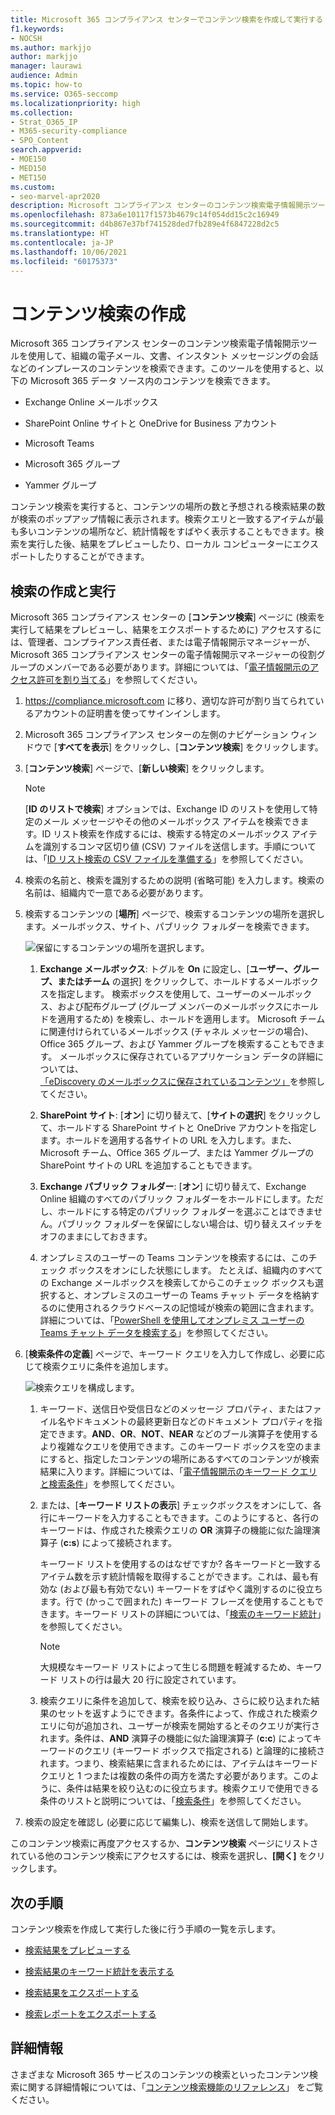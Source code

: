```yaml
---
title: Microsoft 365 コンプライアンス センターでコンテンツ検索を作成して実行する
f1.keywords:
- NOCSH
ms.author: markjjo
author: markjjo
manager: laurawi
audience: Admin
ms.topic: how-to
ms.service: O365-seccomp
ms.localizationpriority: high
ms.collection:
- Strat_O365_IP
- M365-security-compliance
- SPO_Content
search.appverid:
- MOE150
- MED150
- MET150
ms.custom:
- seo-marvel-apr2020
description: Microsoft コンプライアンス センターのコンテンツ検索電子情報開示ツールを使用すると、さまざまな Microsoft 365 サービスでコンテンツを検索できます。
ms.openlocfilehash: 873a6e10117f1573b4679c14f054dd15c2c16949
ms.sourcegitcommit: d4b867e37bf741528ded7fb289e4f6847228d2c5
ms.translationtype: HT
ms.contentlocale: ja-JP
ms.lasthandoff: 10/06/2021
ms.locfileid: "60175373"
---
```

# <a name="create-a-content-search"></a>コンテンツ検索の作成

Microsoft 365 コンプライアンス センターのコンテンツ検索電子情報開示ツールを使用して、組織の電子メール、文書、インスタント メッセージングの会話などのインプレースのコンテンツを検索できます。このツールを使用すると、以下の Microsoft 365 データ ソース内のコンテンツを検索できます。
  
- Exchange Online メールボックス

- SharePoint Online サイトと OneDrive for Business アカウント

- Microsoft Teams

- Microsoft 365 グループ

- Yammer グループ

コンテンツ検索を実行すると、コンテンツの場所の数と予想される検索結果の数が検索のポップアップ情報に表示されます。検索クエリと一致するアイテムが最も多いコンテンツの場所など、統計情報をすばやく表示することもできます。検索を実行した後、結果をプレビューしたり、ローカル コンピューターにエクスポートしたりすることができます。

## <a name="create-and-run-a-search"></a>検索の作成と実行

Microsoft 365 コンプライアンス センターの [**コンテンツ検索**] ページに (検索を実行して結果をプレビューし、結果をエクスポートするために) アクセスするには、管理者、コンプライアンス責任者、または電子情報開示マネージャーが、Microsoft 365 コンプライアンス センターの電子情報開示マネージャーの役割グループのメンバーである必要があります。詳細については、「[電子情報開示のアクセス許可を割り当てる](assign-ediscovery-permissions.md)」を参照してください。
  
1. <https://compliance.microsoft.com> に移り、適切な許可が割り当てられているアカウントの証明書を使ってサインインします。

2. Microsoft 365 コンプライアンス センターの左側のナビゲーション ウィンドウで [**すべてを表示**] をクリックし、[**コンテンツ検索**] をクリックします。

3. [**コンテンツ検索**] ページで、[**新しい検索**] をクリックします。

   > [!NOTE]
   > [**ID のリストで検索**] オプションでは、Exchange ID のリストを使用して特定のメール メッセージやその他のメールボックス アイテムを検索できます。ID リスト検索を作成するには、検索する特定のメールボックス アイテムを識別するコンマ区切り値 (CSV) ファイルを送信します。手順については、「[ID リスト検索の CSV ファイルを準備する](csv-file-for-an-id-list-content-search.md)」を参照してください。

4. 検索の名前と、検索を識別するための説明 (省略可能) を入力します。検索の名前は、組織内で一意である必要があります。

5. 検索するコンテンツの [**場所**] ページで、検索するコンテンツの場所を選択します。メールボックス、サイト、パブリック フォルダーを検索できます。

    ![保留にするコンテンツの場所を選択します。](../media/ContentSearchLocations.png)
  
   1. **Exchange メールボックス**: トグルを **On** に設定し、[**ユーザー、グループ、またはチーム** の選択] をクリックして、ホールドするメールボックスを指定します。 検索ボックスを使用して、ユーザーのメールボックス、および配布グループ (グループ メンバーのメールボックスにホールドを適用するため) を検索し、ホールドを適用します。 Microsoft チームに関連付けられているメールボックス (チャネル メッセージの場合)、Office 365 グループ、および Yammer グループを検索することもできます。 メールボックスに保存されているアプリケーション データの詳細については、[「eDiscovery のメールボックスに保存されているコンテンツ」](what-is-stored-in-exo-mailbox.md)を参照してください。

   2. **SharePoint サイト**: [**オン**] に切り替えて、[**サイトの選択**] をクリックして、ホールドする SharePoint サイトと OneDrive アカウントを指定します。ホールドを適用する各サイトの URL を入力します。また、Microsoft チーム、Office 365 グループ、または Yammer グループの SharePoint サイトの URL を追加することもできます。
  
   3. **Exchange パブリック フォルダー**: [**オン**] に切り替えて、Exchange Online 組織のすべてのパブリック フォルダーをホールドにします。ただし、ホールドにする特定のパブリック フォルダーを選ぶことはできません。パブリック フォルダーを保留にしない場合は、切り替えスイッチをオフのままにしておきます。
  
   4. オンプレミスのユーザーの Teams コンテンツを検索するには、このチェック ボックスをオンにした状態にします。 たとえば、組織内のすべての Exchange メールボックスを検索してからこのチェック ボックスも選択すると、オンプレミスのユーザーの Teams チャット データを格納するのに使用されるクラウドベースの記憶域が検索の範囲に含まれます。 詳細については、「[PowerShell を使用してオンプレミス ユーザーの Teams チャット データを検索する](search-cloud-based-mailboxes-for-on-premises-users.md)」を参照してください。

6. [**検索条件の定義**] ページで、キーワード クエリを入力して作成し、必要に応じて検索クエリに条件を追加します。

   ![検索クエリを構成します。](../media/ContentSearchQuery.png)

   1. キーワード、送信日や受信日などのメッセージ プロパティ、またはファイル名やドキュメントの最終更新日などのドキュメント プロパティを指定できます。**AND**、**OR**、**NOT**、**NEAR** などのブール演算子を使用するより複雑なクエリを使用できます。このキーワード ボックスを空のままにすると、指定したコンテンツの場所にあるすべてのコンテンツが検索結果に入ります。詳細については、「[電子情報開示のキーワード クエリと検索条件](keyword-queries-and-search-conditions.md)」を参照してください。

   2. または、[**キーワード リストの表示**] チェックボックスをオンにして、各行にキーワードを入力することもできます。このようにすると、各行のキーワードは、作成された検索クエリの **OR** 演算子の機能に似た論理演算子 (**c:s**) によって接続されます。

      キーワード リストを使用するのはなぜですか? 各キーワードと一致するアイテム数を示す統計情報を取得することができます。これは、最も有効な (および最も有効でない) キーワードをすばやく識別するのに役立ちます。行で (かっこで囲まれた) キーワード フレーズを使用することもできます。キーワード リストの詳細については、「[検索のキーワード統計](view-keyword-statistics-for-content-search.md#get-keyword-statistics-for-searches)」を参照してください。

      > [!NOTE]
      > 大規模なキーワード リストによって生じる問題を軽減するため、キーワード リストの行は最大 20 行に設定されています。

   3. 検索クエリに条件を追加して、検索を絞り込み、さらに絞り込まれた結果のセットを返すようにできます。各条件によって、作成された検索クエリに句が追加され、ユーザーが検索を開始するとそのクエリが実行されます。条件は、**AND** 演算子の機能に似た論理演算子 (**c:c**) によってキーワードのクエリ (キーワード ボックスで指定される) と論理的に接続されます。つまり、検索結果に含まれるためには、アイテムはキーワード クエリと 1 つまたは複数の条件の両方を満たす必要があります。このように、条件は結果を絞り込むのに役立ちます。検索クエリで使用できる条件のリストと説明については、「[検索条件](keyword-queries-and-search-conditions.md#search-conditions)」を参照してください。

7. 検索の設定を確認し (必要に応じて編集し)、検索を送信して開始します。
  
このコンテンツ検索に再度アクセスするか、**コンテンツ検索** ページにリストされている他のコンテンツ検索にアクセスするには、検索を選択し、**[開く]** をクリックします。

## <a name="next-steps"></a>次の手順

コンテンツ検索を作成して実行した後に行う手順の一覧を示します。

- [検索結果をプレビューする](preview-ediscovery-search-results.md)

- [検索結果のキーワード統計を表示する](view-keyword-statistics-for-content-search.md)

- [検索結果をエクスポートする](export-search-results.md)

- [検索レポートをエクスポートする](export-a-content-search-report.md)

## <a name="more-information"></a>詳細情報

さまざまな Microsoft 365 サービスのコンテンツの検索といったコンテンツ検索に関する詳細情報については、「[コンテンツ検索機能のリファレンス](content-search-reference.md)」 をご覧ください。
